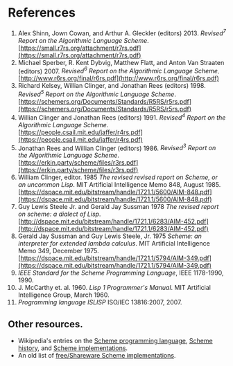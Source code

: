# References

<div class="biblio">

1. Alex Shinn, Jown Cowan, and Arthur A. Gleckler (editors) 2013. 
    *Revised<sup>7</sup> Report on the Algorithmic Language Scheme*.
    [https://small.r7rs.org/attachment/r7rs.pdf](https://small.r7rs.org/attachment/r7rs.pdf)
2. Michael Sperber, R. Kent Dybvig, Matthew Flatt, and Anton Van Straaten (editors) 2007.
    *Revised<sup>6</sup> Report on the Algorithmic Language Scheme*.
    [http://www.r6rs.org/final/r6rs.pdf](http://www.r6rs.org/final/r6rs.pdf)
3. Richard Kelsey, Willian Clinger, and Jonathan Rees (editors) 1998.
    *Revised<sup>5</sup> Report on the Algorithmic Language Scheme*.
    [https://schemers.org/Documents/Standards/R5RS/r5rs.pdf](https://schemers.org/Documents/Standards/R5RS/r5rs.pdf)
4. Willian Clinger and Jonathan Rees (editors) 1991.
    *Revised<sup>4</sup> Report on the Algorithmic Language Scheme*.
    [https://people.csail.mit.edu/jaffer/r4rs.pdf](https://people.csail.mit.edu/jaffer/r4rs.pdf)
5. Jonathan Rees and Willian Clinger (editors) 1986.
    *Revised<sup>3</sup> Report on the Algorithmic Language Scheme*.
    [https://erkin.party/scheme/files/r3rs.pdf](https://erkin.party/scheme/files/r3rs.pdf)
6. William Clinger, editor. 1985
    *The revised revised report on Scheme, or an uncommon Lisp*. 
    MIT Artificial Intelligence Memo 848, August 1985. 
    [https://dspace.mit.edu/bitstream/handle/1721.1/5600/AIM-848.pdf](https://dspace.mit.edu/bitstream/handle/1721.1/5600/AIM-848.pdf)
7. Guy Lewis Steele Jr. and Gerald Jay Sussman 1978
    *The revised report on scheme: a dialect of Lisp*.
    [http://dspace.mit.edu/bitstream/handle/1721.1/6283/AIM-452.pdf](http://dspace.mit.edu/bitstream/handle/1721.1/6283/AIM-452.pdf)
8. Gerald Jay Sussman and Guy Lewis Steele, Jr. 1975
    *Scheme: an interpreter for extended lambda calculus*. 
    MIT Artificial Intelligence Memo 349, December 1975.
    [https://dspace.mit.edu/bitstream/handle/1721.1/5794/AIM-349.pdf](https://dspace.mit.edu/bitstream/handle/1721.1/5794/AIM-349.pdf)
9. *IEEE Standard for the Scheme Programming Language*,
    IEEE 1178-1990, 1990.
10. J. McCarthy et. al. 1960.
    *Lisp 1 Programmer's Manual*.
    MIT Artificial Intelligence Group, March 1960.
11. *Programming language ISLISP*
    ISO/IEC 13816:2007, 2007.

</div>

## Other resources.

* Wikipedia's entries on the 
  [Scheme programming language](https://en.wikipedia.org/wiki/Scheme_(programming_language)),
  [Scheme history](https://en.wikipedia.org/wiki/History_of_the_Scheme_programming_language), and
  [Scheme implementations](https://en.wikipedia.org/wiki/Category:Scheme_(programming_language)_implementations).
* An old list of [free/Shareware Scheme implementations](https://www.cs.cmu.edu/afs/cs/project/ai-repository/ai/lang/scheme/impl/0.html).